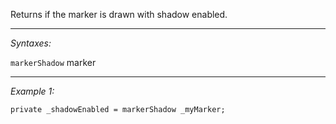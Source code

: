 Returns if the marker is drawn with shadow enabled.


---
*Syntaxes:*

`markerShadow` marker

---
*Example 1:*

```sqf
private _shadowEnabled = markerShadow _myMarker;
```